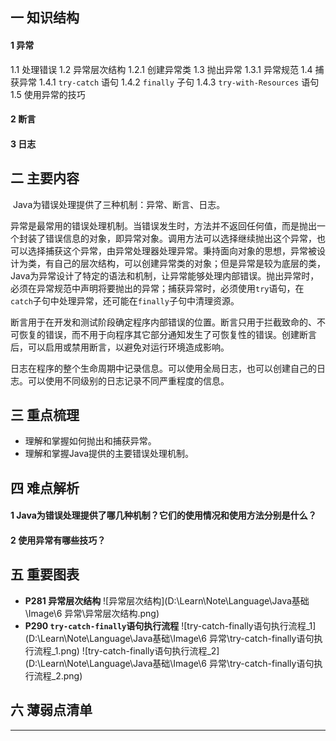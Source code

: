 ## 一  知识结构

#### 1  异常

1.1  处理错误
1.2  异常层次结构
	1.2.1  创建异常类
1.3  抛出异常
	1.3.1  异常规范
1.4  捕获异常
	1.4.1  `try-catch` 语句
	1.4.2  `finally` 子句
	1.4.3  `try-with-Resources` 语句
1.5  使用异常的技巧

#### 2  断言

#### 3  日志

## 二  主要内容

​	Java为错误处理提供了三种机制：异常、断言、日志。

​	异常是最常用的错误处理机制。当错误发生时，方法并不返回任何值，而是抛出一个封装了错误信息的对象，即异常对象。调用方法可以选择继续抛出这个异常，也可以选择捕获这个异常，由异常处理器处理异常。秉持面向对象的思想，异常被设计为类，有自己的层次结构，可以创建异常类的对象；但是异常是较为底层的类，Java为异常设计了特定的语法和机制，让异常能够处理内部错误。抛出异常时，必须在异常规范中声明将要抛出的异常；捕获异常时，必须使用`try`语句，在`catch`子句中处理异常，还可能在`finally`子句中清理资源。

​	断言用于在开发和测试阶段确定程序内部错误的位置。断言只用于拦截致命的、不可恢复的错误，而不用于向程序其它部分通知发生了可恢复性的错误。创建断言后，可以启用或禁用断言，以避免对运行环境造成影响。

​	日志在程序的整个生命周期中记录信息。可以使用全局日志，也可以创建自己的日志。可以使用不同级别的日志记录不同严重程度的信息。

## 三  重点梳理

- 理解和掌握如何抛出和捕获异常。
- 理解和掌握Java提供的主要错误处理机制。

## 四  难点解析

#### 1  Java为错误处理提供了哪几种机制？它们的使用情况和使用方法分别是什么？

#### 2  使用异常有哪些技巧？

## 五  重要图表

- **P281  异常层次结构**
  ![异常层次结构](D:\Learn\Note\Language\Java基础\Image\6 异常\异常层次结构.png)
- **P290  `try-catch-finally`语句执行流程**
  ![try-catch-finally语句执行流程_1](D:\Learn\Note\Language\Java基础\Image\6 异常\try-catch-finally语句执行流程_1.png)
  ![try-catch-finally语句执行流程_2](D:\Learn\Note\Language\Java基础\Image\6 异常\try-catch-finally语句执行流程_2.png)

## 六  薄弱点清单



------

